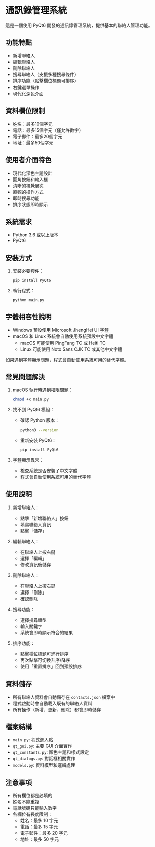 # 通訊錄管理系統

這是一個使用 PyQt6 開發的通訊錄管理系統，提供基本的聯絡人管理功能。

## 功能特點

- 新增聯絡人
- 編輯聯絡人
- 刪除聯絡人
- 搜尋聯絡人（支援多種搜尋條件）
- 排序功能（點擊欄位標題可排序）
- 右鍵選單操作
- 現代化深色介面

## 資料欄位限制

- 姓名：最多10個字元
- 電話：最多15個字元（僅允許數字）
- 電子郵件：最多20個字元
- 地址：最多50個字元

## 使用者介面特色

- 現代化深色主題設計
- 圓角按鈕和輸入框
- 清晰的視覺層次
- 直觀的操作方式
- 即時搜尋功能
- 排序狀態即時顯示

## 系統需求

- Python 3.6 或以上版本
- PyQt6

## 安裝方式

1. 安裝必要套件：

   ```bash
   pip install PyQt6
   ```

2. 執行程式：

   ```bash
   python main.py
   ```

## 字體相容性說明

- Windows 預設使用 Microsoft JhengHei UI 字體
- macOS 和 Linux 系統會自動使用系統預設中文字體
  - macOS 可能使用 PingFang TC 或 Heiti TC
  - Linux 可能使用 Noto Sans CJK TC 或其他中文字體

如果遇到字體顯示問題，程式會自動使用系統可用的替代字體。

## 常見問題解決

1. macOS 執行時遇到權限問題：

   ```bash
   chmod +x main.py
   ```

2. 找不到 PyQt6 模組：
   - 確認 Python 版本：

     ```bash
     python3 --version
     ```

   - 重新安裝 PyQt6：

     ```bash
     pip install PyQt6
     ```

3. 字體顯示異常：
   - 檢查系統是否安裝了中文字體
   - 程式會自動使用系統可用的替代字體

## 使用說明

1. 新增聯絡人：
   - 點擊「新增聯絡人」按鈕
   - 填寫聯絡人資訊
   - 點擊「儲存」

2. 編輯聯絡人：
   - 在聯絡人上按右鍵
   - 選擇「編輯」
   - 修改資訊後儲存

3. 刪除聯絡人：
   - 在聯絡人上按右鍵
   - 選擇「刪除」
   - 確認刪除

4. 搜尋功能：
   - 選擇搜尋類型
   - 輸入關鍵字
   - 系統會即時顯示符合的結果

5. 排序功能：
   - 點擊欄位標題可進行排序
   - 再次點擊可切換升序/降序
   - 使用「重置排序」回到預設排序

## 資料儲存

- 所有聯絡人資料會自動儲存在 `contacts.json` 檔案中
- 程式啟動時會自動載入既有的聯絡人資料
- 所有操作（新增、更新、刪除）都會即時儲存

## 檔案結構

- `main.py`: 程式進入點
- `qt_gui.py`: 主要 GUI 介面實作
- `qt_constants.py`: 顏色主題和樣式設定
- `qt_dialogs.py`: 對話框相關實作
- `models.py`: 資料模型和邏輯處理

## 注意事項

- 所有欄位都是必填的
- 姓名不能重複
- 電話號碼只能輸入數字
- 各欄位有長度限制：
  - 姓名：最多 10 字元
  - 電話：最多 15 字元
  - 電子郵件：最多 20 字元
  - 地址：最多 50 字元
